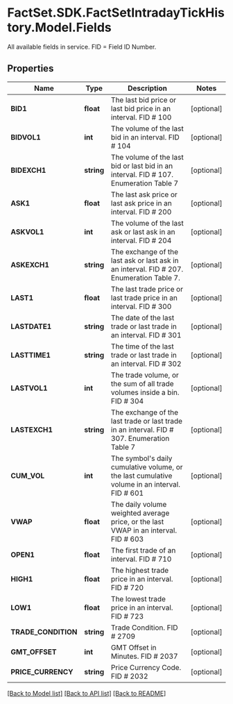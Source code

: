 # FactSet.SDK.FactSetIntradayTickHistory.Model.Fields
All available fields in service. FID = Field ID Number.

## Properties

Name | Type | Description | Notes
------------ | ------------- | ------------- | -------------
**BID1** | **float** | The last bid price or last bid price in an interval. FID # 100 | [optional] 
**BIDVOL1** | **int** | The volume of the last bid in an interval. FID # 104 | [optional] 
**BIDEXCH1** | **string** | The volume of the last bid or last bid in an interval. FID # 107. Enumeration Table 7 | [optional] 
**ASK1** | **float** | The last ask price or last ask price in an interval. FID # 200 | [optional] 
**ASKVOL1** | **int** | The volume of the last ask or last ask in an interval. FID # 204 | [optional] 
**ASKEXCH1** | **string** | The exchange of the last ask or last ask in an interval. FID # 207. Enumeration Table 7. | [optional] 
**LAST1** | **float** | The last trade price or last trade price in an interval. FID # 300 | [optional] 
**LASTDATE1** | **string** | The date of the last trade or last trade in an interval. FID # 301 | [optional] 
**LASTTIME1** | **string** | The time of the last trade or last trade in an interval. FID # 302 | [optional] 
**LASTVOL1** | **int** | The trade volume, or the sum of all trade volumes inside a bin. FID # 304 | [optional] 
**LASTEXCH1** | **string** | The exchange of the last trade or last trade in an interval. FID # 307. Enumeration Table 7 | [optional] 
**CUM_VOL** | **int** | The symbol&#39;s daily cumulative volume, or the last cumulative volume in an interval. FID # 601 | [optional] 
**VWAP** | **float** | The daily volume weighted average price, or the last VWAP in an interval. FID # 603 | [optional] 
**OPEN1** | **float** | The first trade of an interval. FID # 710 | [optional] 
**HIGH1** | **float** | The highest trade price in an interval. FID # 720 | [optional] 
**LOW1** | **float** | The lowest trade price in an interval. FID # 723 | [optional] 
**TRADE_CONDITION** | **string** | Trade Condition. FID # 2709 | [optional] 
**GMT_OFFSET** | **int** | GMT Offset in Minutes. FID # 2037 | [optional] 
**PRICE_CURRENCY** | **string** | Price Currency Code. FID # 2032 | [optional] 

[[Back to Model list]](../README.md#documentation-for-models) [[Back to API list]](../README.md#documentation-for-api-endpoints) [[Back to README]](../README.md)

